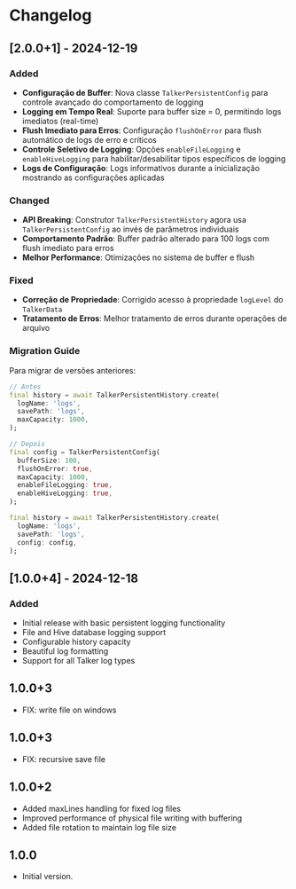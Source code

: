 # Changelog

## [2.0.0+1] - 2024-12-19

### Added
- **Configuração de Buffer**: Nova classe `TalkerPersistentConfig` para controle avançado do comportamento de logging
- **Logging em Tempo Real**: Suporte para buffer size = 0, permitindo logs imediatos (real-time)
- **Flush Imediato para Erros**: Configuração `flushOnError` para flush automático de logs de erro e críticos
- **Controle Seletivo de Logging**: Opções `enableFileLogging` e `enableHiveLogging` para habilitar/desabilitar tipos específicos de logging
- **Logs de Configuração**: Logs informativos durante a inicialização mostrando as configurações aplicadas

### Changed
- **API Breaking**: Construtor `TalkerPersistentHistory` agora usa `TalkerPersistentConfig` ao invés de parâmetros individuais
- **Comportamento Padrão**: Buffer padrão alterado para 100 logs com flush imediato para erros
- **Melhor Performance**: Otimizações no sistema de buffer e flush

### Fixed
- **Correção de Propriedade**: Corrigido acesso à propriedade `logLevel` do `TalkerData`
- **Tratamento de Erros**: Melhor tratamento de erros durante operações de arquivo

### Migration Guide
Para migrar de versões anteriores:

```dart
// Antes
final history = await TalkerPersistentHistory.create(
  logName: 'logs',
  savePath: 'logs',
  maxCapacity: 1000,
);

// Depois
final config = TalkerPersistentConfig(
  bufferSize: 100,
  flushOnError: true,
  maxCapacity: 1000,
  enableFileLogging: true,
  enableHiveLogging: true,
);

final history = await TalkerPersistentHistory.create(
  logName: 'logs',
  savePath: 'logs',
  config: config,
);
```

## [1.0.0+4] - 2024-12-18

### Added
- Initial release with basic persistent logging functionality
- File and Hive database logging support
- Configurable history capacity
- Beautiful log formatting
- Support for all Talker log types

## 1.0.0+3

- FIX: write file on windows

## 1.0.0+3

- FIX: recursive save file

## 1.0.0+2

- Added maxLines handling for fixed log files
- Improved performance of physical file writing with buffering
- Added file rotation to maintain log file size

## 1.0.0

- Initial version.
